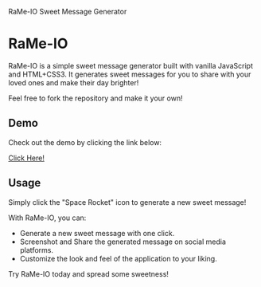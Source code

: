  RaMe-IO Sweet Message Generator

RaMe-IO
=======

RaMe-IO is a simple sweet message generator built with vanilla JavaScript and HTML+CSS3. It generates sweet messages for you to share with your loved ones and make their day brighter!

Feel free to fork the repository and make it your own!

Demo
----

Check out the demo by clicking the link below:

[Click Here!](https://rame-io.netlify.app)

Usage
-----

Simply click the "Space Rocket" icon to generate a new sweet message!

With RaMe-IO, you can:

*   Generate a new sweet message with one click.
*   Screenshot and Share the generated message on social media platforms.
*   Customize the look and feel of the application to your liking.

Try RaMe-IO today and spread some sweetness!
